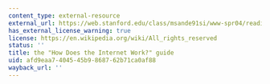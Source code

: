```yaml
---
content_type: external-resource
external_url: https://web.stanford.edu/class/msande91si/www-spr04/readings/week1/InternetWhitepaper.htm
has_external_license_warning: true
license: https://en.wikipedia.org/wiki/All_rights_reserved
status: ''
title: the "How Does the Internet Work?" guide
uid: afd9eaa7-4045-45b9-8687-62b71ca0af88
wayback_url: ''
---
```

